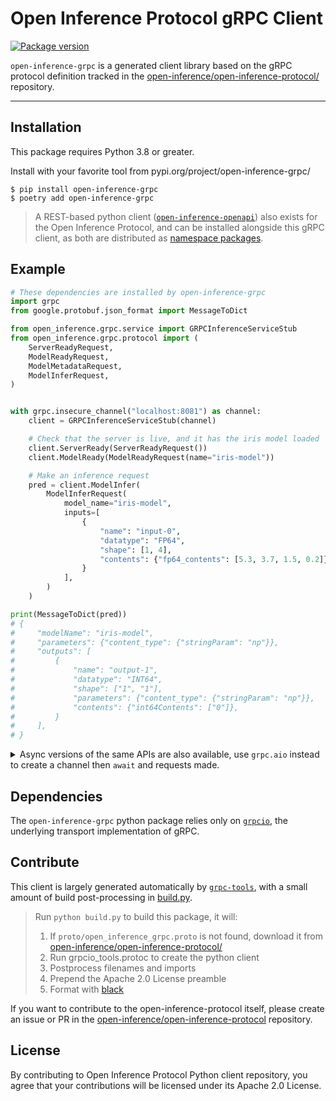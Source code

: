 # Open Inference Protocol gRPC Client

<p>
<a href="https://pypi.org/project/open-inference-grpc/">
    <img src="https://badge.fury.io/py/open-inference-grpc.svg" alt="Package version">
</a>
</p>

`open-inference-grpc` is a generated client library based on the gRPC protocol definition tracked in the [open-inference/open-inference-protocol/](https://github.com/open-inference/open-inference-protocol/blob/main/specification/protocol/open_inference_grpc.proto) repository.

---

## Installation

This package requires Python 3.8 or greater.

Install with your favorite tool from pypi.org/project/open-inference-grpc/

```console
$ pip install open-inference-grpc
$ poetry add open-inference-grpc
```

> A REST-based python client ([`open-inference-openapi`](../open-inference-openapi/README.md)) also exists for the Open Inference Protocol, and can be installed alongside this gRPC client, as both are distributed as [namespace packages](https://packaging.python.org/en/latest/guides/packaging-namespace-packages/#packaging-namespace-packages).

## Example

```python
# These dependencies are installed by open-inference-grpc
import grpc
from google.protobuf.json_format import MessageToDict

from open_inference.grpc.service import GRPCInferenceServiceStub
from open_inference.grpc.protocol import (
    ServerReadyRequest,
    ModelReadyRequest,
    ModelMetadataRequest,
    ModelInferRequest,
)


with grpc.insecure_channel("localhost:8081") as channel:
    client = GRPCInferenceServiceStub(channel)

    # Check that the server is live, and it has the iris model loaded
    client.ServerReady(ServerReadyRequest())
    client.ModelReady(ModelReadyRequest(name="iris-model"))

    # Make an inference request
    pred = client.ModelInfer(
        ModelInferRequest(
            model_name="iris-model",
            inputs=[
                {
                    "name": "input-0",
                    "datatype": "FP64",
                    "shape": [1, 4],
                    "contents": {"fp64_contents": [5.3, 3.7, 1.5, 0.2]},
                }
            ],
        )
    )

print(MessageToDict(pred))
# {
#     "modelName": "iris-model",
#     "parameters": {"content_type": {"stringParam": "np"}},
#     "outputs": [
#         {
#             "name": "output-1",
#             "datatype": "INT64",
#             "shape": ["1", "1"],
#             "parameters": {"content_type": {"stringParam": "np"}},
#             "contents": {"int64Contents": ["0"]},
#         }
#     ],
# }
```

<details><summary>Async versions of the same APIs are also available, use <code>grpc.aio</code> instead to create a channel then <code>await</code> and requests made.</summary>

```py
async with grpc.aio.insecure_channel('localhost:8081') as channel:
    stub = GRPCInferenceServiceStub(channel)
    await stub.ServerReady(ServerReadyRequest())
```

</details>

## Dependencies

The `open-inference-grpc` python package relies only on [`grpcio`](https://github.com/grpc/grpc), the underlying transport implementation of gRPC.

## Contribute

This client is largely generated automatically by [`grpc-tools`](https://grpc.io/docs/languages/python/quickstart/#generate-grpc-code), with a small amount of build post-processing in [build.py](./build.py).

> Run `python build.py` to build this package, it will:
>
> 1. If `proto/open_inference_grpc.proto` is not found, download it from [open-inference/open-inference-protocol/](https://github.com/open-inference/open-inference-protocol/blob/main/specification/protocol/open_inference_grpc.proto)
> 1. Run grpcio_tools.protoc to create the python client
> 1. Postprocess filenames and imports
> 1. Prepend the Apache 2.0 License preamble
> 1. Format with [black](https://github.com/psf/black)

If you want to contribute to the open-inference-protocol itself, please create an issue or PR in the [open-inference/open-inference-protocol](https://github.com/open-inference/open-inference-protocol) repository.

## License

By contributing to Open Inference Protocol Python client repository, you agree that your contributions will be licensed under its Apache 2.0 License.

